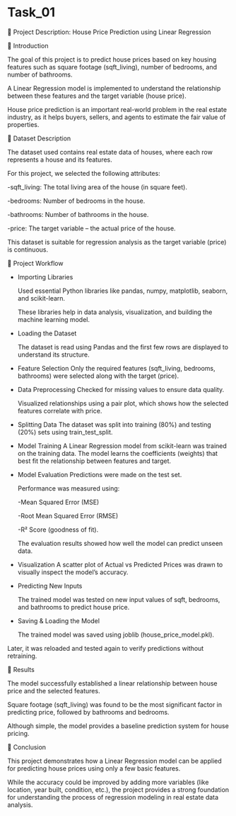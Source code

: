 # Task_01

📘 Project Description: House Price Prediction using Linear Regression

🔹 Introduction

  The goal of this project is to predict house prices based on key housing features such as square footage (sqft_living), number of bedrooms, and number of bathrooms. 

  A Linear Regression model is implemented to understand the relationship between these features and the target variable (house price).

House price prediction is an important real-world problem in the real estate industry, as it helps buyers, sellers, and agents to estimate the fair value of properties.

🔹 Dataset Description

  The dataset used contains real estate data of houses, where each row represents a house and its features.

  For this project, we selected the following attributes:

-sqft_living: The total living area of the house (in square feet).

-bedrooms: Number of bedrooms in the house.

-bathrooms: Number of bathrooms in the house.

-price: The target variable – the actual price of the house.

  This dataset is suitable for regression analysis as the target variable (price) is continuous.

🔹 Project Workflow

- Importing Libraries

  Used essential Python libraries like pandas, numpy, matplotlib, seaborn, and scikit-learn.

  These libraries help in data analysis, visualization, and building the machine learning model.

- Loading the Dataset

  The dataset is read using Pandas and the first few rows are displayed to understand its structure.

- Feature Selection
  Only the required features (sqft_living, bedrooms, bathrooms) were selected along with the target (price).

- Data Preprocessing
  Checked for missing values to ensure data quality.
  
  Visualized relationships using a pair plot, which shows how the selected features correlate with price.

- Splitting Data
  The dataset was split into training (80%) and testing (20%) sets using train_test_split.

- Model Training
  A Linear Regression model from scikit-learn was trained on the training data.
  The model learns the coefficients (weights) that best fit the relationship between features and target.

- Model Evaluation
  Predictions were made on the test set.
  
  Performance was measured using:
  
  -Mean Squared Error (MSE)
  
  -Root Mean Squared Error (RMSE)

  -R² Score (goodness of fit).

  The evaluation results showed how well the model can predict unseen data.

- Visualization
  A scatter plot of Actual vs Predicted Prices was drawn to visually inspect the model’s accuracy.

- Predicting New Inputs
  
  The trained model was tested on new input values of sqft, bedrooms, and bathrooms to predict house price.

- Saving & Loading the Model
  
  The trained model was saved using joblib (house_price_model.pkl).

Later, it was reloaded and tested again to verify predictions without retraining.

🔹 Results

  The model successfully established a linear relationship between house price and the selected features.

  Square footage (sqft_living) was found to be the most significant factor in predicting price, followed by bathrooms and bedrooms.

  Although simple, the model provides a baseline prediction system for house pricing.

🔹 Conclusion

  This project demonstrates how a Linear Regression model can be applied for predicting house prices using only a few basic features.

While the accuracy could be improved by adding more variables (like location, year built, condition, etc.), the project provides a strong foundation for understanding the process of regression modeling in real estate data analysis.
